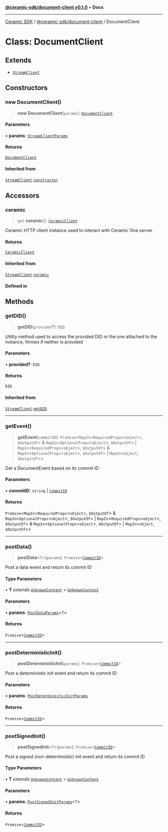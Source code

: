 [**@ceramic-sdk/document-client v0.1.0**](../README.md) • **Docs**

***

[Ceramic SDK](../../../README.md) / [@ceramic-sdk/document-client](../README.md) / DocumentClient

# Class: DocumentClient

## Extends

- [`StreamClient`](../../stream-client/classes/StreamClient.md)

## Constructors

### new DocumentClient()

> **new DocumentClient**(`params`): [`DocumentClient`](DocumentClient.md)

#### Parameters

• **params**: [`StreamClientParams`](../../stream-client/type-aliases/StreamClientParams.md)

#### Returns

[`DocumentClient`](DocumentClient.md)

#### Inherited from

[`StreamClient`](../../stream-client/classes/StreamClient.md).[`constructor`](../../stream-client/classes/StreamClient.md#constructors)

## Accessors

### ceramic

> `get` **ceramic**(): [`CeramicClient`](../../http-client/classes/CeramicClient.md)

Ceramic HTTP client instance used to interact with Ceramic One server

#### Returns

[`CeramicClient`](../../http-client/classes/CeramicClient.md)

#### Inherited from

[`StreamClient`](../../stream-client/classes/StreamClient.md).[`ceramic`](../../stream-client/classes/StreamClient.md#ceramic)

#### Defined in

## Methods

### getDID()

> **getDID**(`provided`?): `DID`

Utility method used to access the provided DID or the one attached to the instance, throws if neither is provided

#### Parameters

• **provided?**: `DID`

#### Returns

`DID`

#### Inherited from

[`StreamClient`](../../stream-client/classes/StreamClient.md).[`getDID`](../../stream-client/classes/StreamClient.md#getdid)

***

### getEvent()

> **getEvent**(`commitID`): `Promise`\<`MapIn`\<`RequiredProps`\<`object`\>, `$OutputOf`\> & `MapIn`\<`OptionalProps`\<`object`\>, `$OutputOf`\> \| `MapIn`\<`RequiredProps`\<`object`\>, `$OutputOf`\> & `MapIn`\<`OptionalProps`\<`object`\>, `$OutputOf`\> \| `MapIn`\<`object`, `$OutputOf`\>\>

Get a DocumentEvent based on its commit ID

#### Parameters

• **commitID**: `string` \| [`CommitID`](../../identifiers/classes/CommitID.md)

#### Returns

`Promise`\<`MapIn`\<`RequiredProps`\<`object`\>, `$OutputOf`\> & `MapIn`\<`OptionalProps`\<`object`\>, `$OutputOf`\> \| `MapIn`\<`RequiredProps`\<`object`\>, `$OutputOf`\> & `MapIn`\<`OptionalProps`\<`object`\>, `$OutputOf`\> \| `MapIn`\<`object`, `$OutputOf`\>\>

***

### postData()

> **postData**\<`T`\>(`params`): `Promise`\<[`CommitID`](../../identifiers/classes/CommitID.md)\>

Post a data event and return its commit ID

#### Type Parameters

• **T** *extends* [`UnknownContent`](../type-aliases/UnknownContent.md) = [`UnknownContent`](../type-aliases/UnknownContent.md)

#### Parameters

• **params**: [`PostDataParams`](../type-aliases/PostDataParams.md)\<`T`\>

#### Returns

`Promise`\<[`CommitID`](../../identifiers/classes/CommitID.md)\>

***

### postDeterministicInit()

> **postDeterministicInit**(`params`): `Promise`\<[`CommitID`](../../identifiers/classes/CommitID.md)\>

Post a deterministic init event and return its commit ID

#### Parameters

• **params**: [`PostDeterministicInitParams`](../type-aliases/PostDeterministicInitParams.md)

#### Returns

`Promise`\<[`CommitID`](../../identifiers/classes/CommitID.md)\>

***

### postSignedInit()

> **postSignedInit**\<`T`\>(`params`): `Promise`\<[`CommitID`](../../identifiers/classes/CommitID.md)\>

Post a signed (non-deterministic) init event and return its commit ID

#### Type Parameters

• **T** *extends* [`UnknownContent`](../type-aliases/UnknownContent.md) = [`UnknownContent`](../type-aliases/UnknownContent.md)

#### Parameters

• **params**: [`PostSignedInitParams`](../type-aliases/PostSignedInitParams.md)\<`T`\>

#### Returns

`Promise`\<[`CommitID`](../../identifiers/classes/CommitID.md)\>
